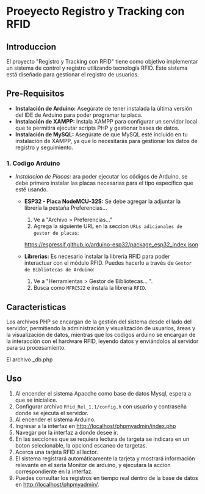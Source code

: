 # Proeyecto Registro y Tracking con RFID

## Introduccion

El proyecto "Registro y Tracking con RFID" tiene como objetivo implementar un sistema de control y registro utilizando tecnología RFID. Este sistema está diseñado para gestionar el registro de usuarios.


## Pre-Requisitos 

- **Instalación de Arduino:** Asegúrate de tener instalada la última versión del IDE de Arduino para poder programar tu placa.
- **Instalación de XAMPP:** Instala XAMPP para configurar un servidor local que te permitirá ejecutar scripts PHP y gestionar bases de datos.
- **Instalación de MySQL:** Asegúrate de que MySQL esté incluido en tu instalación de XAMPP, ya que lo necesitarás para gestionar los datos de registro y seguimiento.


### 1. Codigo Arduino
-   *Instalacion de Placas:* ara poder ejecutar los códigos de Arduino, se debe primero instalar las placas necesarias para el tipo específico que esté usando.
    - **ESP32 - Placa NodeMCU-32S:** Se debe agregar la adjuntar la librería la pestaña Preferencias...
        
        1. Ve a "Archivo > Preferencias..."
        2. Agrega la siguiente URL en la seccion `URLs adicionales de gestor de placas`:

        <https://espressif.github.io/arduino-esp32/package_esp32_index.json>

    - **Librerias:** Es necesario instalar la librería RFID para poder interactuar con el módulo RFID. Puedes hacerlo a través de `Gestor de Bibliotecas de Arduino`:

        1. Ve a "Herramientas > Gestor de Bibliotecas... ".
        2. Busca como `MFRC522` e instala la librería `RFID`.

## Caracteristicas

 Los archivos PHP se encargan de la gestión del sistema desde el lado del servidor, permitiendo la administración y visualización de usuarios, áreas y la visualización de datos, mientras que los codigos arduino se encargan de la interacción con el hardware RFID, leyendo datos y enviándolos al servidor para su procesamiento.
 
 El archivo _db.php

## Uso

1. Al encender el sistema Apacche como base de datos Mysql, espera a que se inicialice.
2. Configurar archivo `Rfid_Rel_1.1/config.h` con usuario y contraseña donde se ejecuta el servidor.
3. Al encender el sistema Arduino.
4. Ingresar a la interfaz en <http://localhost/phpmyadmin/index.php>
5. Navegar por la interfaz a donde desee ir.
6. En las secciones que se requiera lectura de targeta se indicara en un boton selecionable, la opciond escaneo de targetas.
7. Acerca una tarjeta RFID al lector.
8. El sistema registrará automáticamente la tarjeta y mostrará información relevante en el seria Monitor de arduino, y ejecutara la accion correspondiente en la interfaz.
9. Puedes consultar los registros en tiempo real dentro de la base de datos en <http://localhost/phpmyadmin/>.


